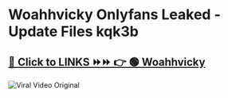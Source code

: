 
 # Woahhvicky Onlyfans Leaked - Update Files kqk3b

## <h2><a href="https://clipsfans.com/Woahhvicky&ref=git">🔗 Click to LINKS ⏩⏩ 👉 🟢 Woahhvicky </a></h2>

<a href="https://clipsfans.com/Woahhvicky&ref=git" rel="nofollow" data-target="animated-image.originalLink"><img src="https://i.ibb.co.com/xMMVF88/686577567.gif" alt="Viral Video Original" style="max-width: 100%; display: inline-block;" data-target="animated-image.originalImage"></a>

